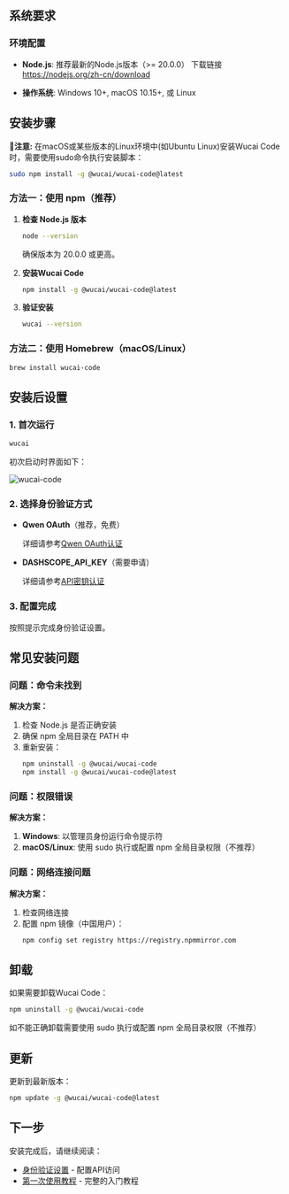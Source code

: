 ## 系统要求

### 环境配置
- **Node.js**: 推荐最新的Node.js版本（>= 20.0.0）
下载链接 https://nodejs.org/zh-cn/download

- **操作系统**: Windows 10+, macOS 10.15+, 或 Linux


## 安装步骤

🌟**注意:** 在macOS或某些版本的Linux环境中(如Ubuntu Linux)安装Wucai Code时，需要使用sudo命令执行安装脚本：

```bash
sudo npm install -g @wucai/wucai-code@latest
```

### 方法一：使用 npm（推荐）

1. **检查 Node.js 版本**
   ```bash
   node --version
   ```
   确保版本为 20.0.0 或更高。

2. **安装Wucai Code**
   ```bash
   npm install -g @wucai/wucai-code@latest
   ```

3. **验证安装**
   ```bash
   wucai --version
   ```

### 方法二：使用 Homebrew（macOS/Linux）

```bash
brew install wucai-code
```

## 安装后设置

### 1. 首次运行
```bash
wucai
```

初次启动时界面如下：

 ![wucai-code](/content/zh/assets/images/wucai_firstlaunch.png)


### 2. 选择身份验证方式
- **Qwen OAuth**（推荐，免费）

   详细请参考[Qwen OAuth认证](/content/zh/getting-started/authentication#方法一qwen-oauth推荐)


- **DASHSCOPE_API_KEY**（需要申请）

   详细请参考[API密钥认证](/content/zh/getting-started/authentication#方法二dashscope_api_key)


### 3. 配置完成
按照提示完成身份验证设置。

## 常见安装问题

### 问题：命令未找到
**解决方案：**
1. 检查 Node.js 是否正确安装
2. 确保 npm 全局目录在 PATH 中
3. 重新安装：
   ```bash
   npm uninstall -g @wucai/wucai-code
   npm install -g @wucai/wucai-code@latest
   ```

### 问题：权限错误
**解决方案：**
1. **Windows**: 以管理员身份运行命令提示符
2. **macOS/Linux**: 使用 sudo 执行或配置 npm 全局目录权限（不推荐）

### 问题：网络连接问题
**解决方案：**
1. 检查网络连接
2. 配置 npm 镜像（中国用户）：
   ```bash
   npm config set registry https://registry.npmmirror.com
   ```

## 卸载

如果需要卸载Wucai Code：

```bash
npm uninstall -g @wucai/wucai-code
```
如不能正确卸载需要使用 sudo 执行或配置 npm 全局目录权限（不推荐）

## 更新

更新到最新版本：

```bash
npm update -g @wucai/wucai-code@latest
```

## 下一步

安装完成后，请继续阅读：
- [身份验证设置](/content/zh/getting-started/authentication) - 配置API访问
- [第一次使用教程](/content/zh/getting-started/first-tutorial) - 完整的入门教程
